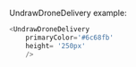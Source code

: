 UndrawDroneDelivery example:
```js 
<UndrawDroneDelivery
    primaryColor='#6c68fb'
    height= '250px'
    />
```
